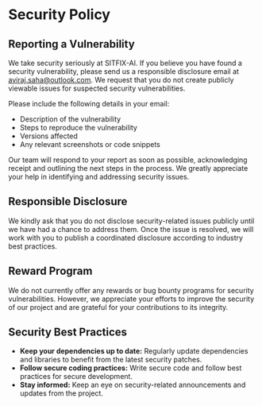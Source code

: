 
# Security Policy

## Reporting a Vulnerability

We take security seriously at SITFIX-AI. If you believe you have found a security vulnerability, please send us a responsible disclosure email at [aviraj.saha@outlook.com](mailto:aviraj.saha@outlook.com). We request that you do not create publicly viewable issues for suspected security vulnerabilities.

Please include the following details in your email:

- Description of the vulnerability
- Steps to reproduce the vulnerability
- Versions affected
- Any relevant screenshots or code snippets

Our team will respond to your report as soon as possible, acknowledging receipt and outlining the next steps in the process. We greatly appreciate your help in identifying and addressing security issues.

## Responsible Disclosure

We kindly ask that you do not disclose security-related issues publicly until we have had a chance to address them. Once the issue is resolved, we will work with you to publish a coordinated disclosure according to industry best practices.

## Reward Program

We do not currently offer any rewards or bug bounty programs for security vulnerabilities. However, we appreciate your efforts to improve the security of our project and are grateful for your contributions to its integrity.

## Security Best Practices

- **Keep your dependencies up to date:** Regularly update dependencies and libraries to benefit from the latest security patches.
- **Follow secure coding practices:** Write secure code and follow best practices for secure development.
- **Stay informed:** Keep an eye on security-related announcements and updates from the project.
